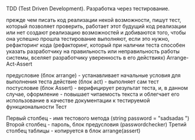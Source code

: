 TDD (Test Driven Development). Разработка через тестирование.

прежде чем писать код реализации некой возможности, пишут тест, который позволяет проверить, работает этот будущий код реализации или нет
создают реализацию возможностей и добиваются того, чтобы она успешно прошла тестирование
выполняют, если это нужно, рефакторинг кода (рефакторинг, который при наличии теста способен указать разработчику на правильность или неправильность работы системы, вселяет разработчику уверенность в его действиях)
Arrange-Act-Assert

предусловие (блок arrange) - устанавливает начальные условия для выполнения теста
действие (блок act) - выполняет сам тест
постусловие (блок Assert) - верифицирует результат теста, и, в данном случае, оформление - повышает читаемость текста и облегчает его использование в качестве документации к тестируемой функциональности
Тест

Первый столбец - имя тестового метода (string password = "sadsadas ")
Второй столбец - пароль, блок предусловия (passwordchecker)
Третий столбец таблицы - копируется в блок arrange(assert)
